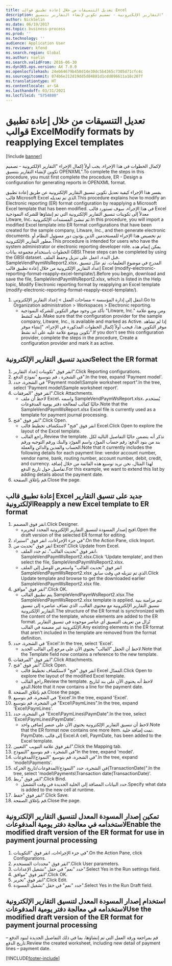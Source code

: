 ```yaml
---
title: تعديل التنسيقات من خلال إعادة تطبيق قوالب Excel
description: لإكمال الخطوات في هذا الإجراء، يجب أولاً إكمال الإجراء "التقارير الإلكترونية - تصميم تكوين لإنشاء التقارير بتنسيق OPENXML".
author: NickSelin
ms.date: 06/19/2017
ms.topic: business-process
ms.prod: ''
ms.technology: ''
audience: Application User
ms.reviewer: kfend
ms.search.region: Global
ms.author: nselin
ms.search.validFrom: 2016-06-30
ms.dyn365.ops.version: AX 7.0.0
ms.openlocfilehash: 24eb64679b458d14e30dc5b4365c7305d71cfc4c
ms.sourcegitcommit: 074b6e212d19dd5d84881d1cdd096611a18c207f
ms.translationtype: HT
ms.contentlocale: ar-SA
ms.lasthandoff: 03/31/2021
ms.locfileid: "5754880"
---
```

# <a name="modify-formats-by-reapplying-excel-templates"></a><span data-ttu-id="ead70-103">تعديل التنسيقات من خلال إعادة تطبيق قوالب Excel</span><span class="sxs-lookup"><span data-stu-id="ead70-103">Modify formats by reapplying Excel templates</span></span>

[!include [banner](../../includes/banner.md)]

<span data-ttu-id="ead70-104">لإكمال الخطوات في هذا الإجراء، يجب أولاً إكمال الإجراء "التقارير الإلكترونية - تصميم تكوين لإنشاء التقارير بتنسيق OPENXML".</span><span class="sxs-lookup"><span data-stu-id="ead70-104">To complete the steps in this procedure, you must first complete the procedure, ER - Design a configuration for generating reports in OPENXML format.</span></span>

<span data-ttu-id="ead70-105">يفسر هذا الإجراء كيفية تعديل تكوين تنسيق التقارير الإلكترونية عن طريق إعادة تطبيق قالب Microsoft Excel الذي تم تعديله.</span><span class="sxs-lookup"><span data-stu-id="ead70-105">This procedure explains how to modify an Electronic reporting (ER) format configuration by reapplying a Microsoft Excel template that has been modified.</span></span> <span data-ttu-id="ead70-106">في هذا الإجراء، سوف تستورد قالب Excel معدلاً إلى تكوينات تنسيق التقارير الإلكترونية التي تم إنشاؤها للشركة النموذجية Litware, Inc، ثم تنشئ المستندات الإلكترونية.</span><span class="sxs-lookup"><span data-stu-id="ead70-106">In this procedure, you will import a modified Excel template into ER format configurations that have been created for the sample company, Litware, Inc., and then generate electronic documents.</span></span> <span data-ttu-id="ead70-107">تم تخصيص هذا الإجراء للمستخدمين الذين يؤدون دور مسؤول النظام أو مطور التقارير الإلكترونية.</span><span class="sxs-lookup"><span data-stu-id="ead70-107">This procedure is intended for users who have the system administrator or electronic reporting developer role.</span></span> <span data-ttu-id="ead70-108">يمكن إتمام هذه الخطوات باستخدام مجموعة بيانات GBSI.</span><span class="sxs-lookup"><span data-stu-id="ead70-108">These steps can be completed by using the GBSI dataset.</span></span> <span data-ttu-id="ead70-109">قبل البدء، اعمل على تنزيل وحفظ الملف، SampleVendPaymWsReport2.xlsx، المدرج في موضوع التعليمات، ثم عدّل تنسيق إعداد التقارير الإلكترونية من خلال إعادة تطبيق قالب Excel (modify-electronic-reporting-format-reapply-excel-template/).</span><span class="sxs-lookup"><span data-stu-id="ead70-109">Before you begin, download and save the file, SampleVendPaymWsReport2.xlsx, which is listed in the Help topic, Modify Electronic reporting format by reapplying an Excel template (modify-electronic-reporting-format-reapply-excel-template/).</span></span>

1. <span data-ttu-id="ead70-110">انتقل إلى إدارة المؤسسة > مساحات العمل‬ > إعداد التقارير الإلكتروني‬.</span><span class="sxs-lookup"><span data-stu-id="ead70-110">Go to Organization administration > Workspaces > Electronic reporting.</span></span>
    * <span data-ttu-id="ead70-111">تأكد من وجود موفر التكوين للشركة النموذجية "Litware, Inc." ومن وضع علامة عليه كنشط.</span><span class="sxs-lookup"><span data-stu-id="ead70-111">Make sure that the configuration provider for the sample company, Litware, Inc., is available and marked as Active.</span></span> <span data-ttu-id="ead70-112">إذا لم تشاهد موفر التكوين هذا، فيجب أولاً إكمال الخطوات المذكورة في الإجراء، "إنشاء موفر تكوين ووضع علامة عليه على أنه نشط‬".</span><span class="sxs-lookup"><span data-stu-id="ead70-112">If you don't see this configuration provider, complete the steps in the procedure, Create a configuration provider and mark it as active.</span></span>  

## <a name="select-the-er-format"></a><span data-ttu-id="ead70-113">تحديد تنسيق التقارير الإلكترونية</span><span class="sxs-lookup"><span data-stu-id="ead70-113">Select the ER format</span></span>
1. <span data-ttu-id="ead70-114">انقر فوق "تكوينات إعداد التقارير‬".</span><span class="sxs-lookup"><span data-stu-id="ead70-114">Click Reporting configurations.</span></span>
2. <span data-ttu-id="ead70-115">في الشجرة ، قم بتوسيع "نموذج الدفع".</span><span class="sxs-lookup"><span data-stu-id="ead70-115">In the tree, expand 'Payment model'.</span></span>
3. <span data-ttu-id="ead70-116">في الشجرة، حدد "Payment model\Sample worksheet report".</span><span class="sxs-lookup"><span data-stu-id="ead70-116">In the tree, select 'Payment model\Sample worksheet report'.</span></span>
4. <span data-ttu-id="ead70-117">انقر فوق "المرفقات".</span><span class="sxs-lookup"><span data-stu-id="ead70-117">Click Attachments.</span></span>
    * <span data-ttu-id="ead70-118">لاحظ أن ملف Excel، واسمه SampleVendPaymWsReport.xlsx، يُستخدم حاليًا كقالب لمعالجة دفتر يومية المدفوعات.</span><span class="sxs-lookup"><span data-stu-id="ead70-118">Note that the SampleVendPaymWsReport.xlsx Excel file is currently used as a template for payment journal processing.</span></span>   
5. <span data-ttu-id="ead70-119">انقر فوق "فتح".</span><span class="sxs-lookup"><span data-stu-id="ead70-119">Click Open.</span></span>
    * <span data-ttu-id="ead70-120">انقر فوق "فتح" لاستكشاف تخطيط قالب Excel.</span><span class="sxs-lookup"><span data-stu-id="ead70-120">Click Open to explore the layout of the Excel template.</span></span>  
    * <span data-ttu-id="ead70-121">راجع القالب.</span><span class="sxs-lookup"><span data-stu-id="ead70-121">Review the template.</span></span> <span data-ttu-id="ead70-122">تذكر أنه يتضمن حاليًا التفاصيل التالية لكل بند من بنود الدفع: رقم حساب المورّد واسم المورّد والبنك ورقم التوجيه ورقم الحساب والمدين والدائن والعملة.</span><span class="sxs-lookup"><span data-stu-id="ead70-122">Note that it currently includes the following details for each payment line: vendor account number, vendor name, bank, routing number, account number, debit, credit, and currency.</span></span> <span data-ttu-id="ead70-123">لهذا المثال، نحن نريد توسيع هذه القائمة من خلال إضافة تفاصيل حول تاريخ الدفع.</span><span class="sxs-lookup"><span data-stu-id="ead70-123">For this example, we want to extend this list by adding details about the payment date.</span></span>   
6. <span data-ttu-id="ead70-124">قم بإغلاق الصفحة.</span><span class="sxs-lookup"><span data-stu-id="ead70-124">Close the page.</span></span>

## <a name="reapply-a-new-excel-template-to-er-format"></a><span data-ttu-id="ead70-125">إعادة تطبيق قالب Excel جديد على تنسيق التقارير الإلكترونية</span><span class="sxs-lookup"><span data-stu-id="ead70-125">Reapply a new Excel template to ER format</span></span>
1. <span data-ttu-id="ead70-126">انقر فوق المصمم.</span><span class="sxs-lookup"><span data-stu-id="ead70-126">Click Designer.</span></span>
    * <span data-ttu-id="ead70-127">افتح إصدار المسودة لتنسيق التقارير الإلكترونية المحدد لتحريره.</span><span class="sxs-lookup"><span data-stu-id="ead70-127">Open the draft version of the selected ER format for editing.</span></span>  
2. <span data-ttu-id="ead70-128">في جزء الإجراءات، انقر فوق "استيراد".</span><span class="sxs-lookup"><span data-stu-id="ead70-128">On the Action Pane, click Import.</span></span>
3. <span data-ttu-id="ead70-129">انقر فوق "تحديث من Excel".</span><span class="sxs-lookup"><span data-stu-id="ead70-129">Click Update from Excel.</span></span>
    * <span data-ttu-id="ead70-130">انقر فوق "تحديث القالب"، ثم حدد الملف، SampleVendPaymWsReport2.xlsx.</span><span class="sxs-lookup"><span data-stu-id="ead70-130">Click 'Update template', and then select the file, SampleVendPaymWsReport2.xlsx.</span></span>  
    * <span data-ttu-id="ead70-131">انقر فوق "تحديث القالب" واستعرض للوصل إلى الملف SampleVendPaymWsReport2.xlsx الذي تم تنزيله في وقت سابق.</span><span class="sxs-lookup"><span data-stu-id="ead70-131">Click Update template and browse to get the downloaded earlier SampleVendPaymWsReport2.xlsx file.</span></span>  
4. <span data-ttu-id="ead70-132">انقر فوق "موافق".</span><span class="sxs-lookup"><span data-stu-id="ead70-132">Click OK.</span></span>
    * <span data-ttu-id="ead70-133">يتم تطبيق القالب SampleVendPaymWsReport2.xlsx.</span><span class="sxs-lookup"><span data-stu-id="ead70-133">The SampleVendPaymWsReport2.xlsx template is applied.</span></span> <span data-ttu-id="ead70-134">تتم مزامنة بنية تنسيق التقارير الإلكترونية مع محتوى القالب، الذي تضاف عناصره إلى تنسيق التقارير الإلكترونية.</span><span class="sxs-lookup"><span data-stu-id="ead70-134">The structure of the ER format is synchronized with the content of the template, whose elements are added to the ER format.</span></span> <span data-ttu-id="ead70-135">تُزال من تعريف التنسيق أي عناصر موجودة في تنسيق التقارير الإلكترونية غير مضمنة في القالب.</span><span class="sxs-lookup"><span data-stu-id="ead70-135">Any existing elements in the ER format that aren't included in the template are removed from the format definition.</span></span>  
5. <span data-ttu-id="ead70-136">في الشجرة، حدد 'Excel'.</span><span class="sxs-lookup"><span data-stu-id="ead70-136">In the tree, select 'Excel'.</span></span>
    * <span data-ttu-id="ead70-137">لاحظ أن الحقل "القالب" يحتوي الآن على مرجع إلى القالب الجديد.</span><span class="sxs-lookup"><span data-stu-id="ead70-137">Note that the Template field now contains a reference to the new template.</span></span>   
6. <span data-ttu-id="ead70-138">انقر فوق "المرفقات".</span><span class="sxs-lookup"><span data-stu-id="ead70-138">Click Attachments.</span></span>
7. <span data-ttu-id="ead70-139">انقر فوق "فتح".</span><span class="sxs-lookup"><span data-stu-id="ead70-139">Click Open.</span></span>
    * <span data-ttu-id="ead70-140">انقر فوق "فتح" لاستكشاف تخطيط قالب Excel المعدّل.</span><span class="sxs-lookup"><span data-stu-id="ead70-140">Click Open to explore the layout of the modified Excel template.</span></span>  
    * <span data-ttu-id="ead70-141">راجع القالب.</span><span class="sxs-lookup"><span data-stu-id="ead70-141">Review the template.</span></span> <span data-ttu-id="ead70-142">لاحظ أنه يحتوي الآن على بند لتاريخ الدفع.</span><span class="sxs-lookup"><span data-stu-id="ead70-142">Note that it now contains a line for the payment date.</span></span>   
8. <span data-ttu-id="ead70-143">قم بإغلاق الصفحة.</span><span class="sxs-lookup"><span data-stu-id="ead70-143">Close the page.</span></span>
9. <span data-ttu-id="ead70-144">في الشجرة، قم بتوسيع 'Excel'.</span><span class="sxs-lookup"><span data-stu-id="ead70-144">In the tree, expand 'Excel'.</span></span>
10. <span data-ttu-id="ead70-145">في الشجرة، قم بتوسيع "Excel\PaymLines".</span><span class="sxs-lookup"><span data-stu-id="ead70-145">In the tree, expand 'Excel\PaymLines'.</span></span>
11. <span data-ttu-id="ead70-146">في الشجرة، حدد "Excel\PaymLines\PaymDate".</span><span class="sxs-lookup"><span data-stu-id="ead70-146">In the tree, select 'Excel\PaymLines\PaymDate'.</span></span>
    * <span data-ttu-id="ead70-147">لاحظ أن تنسيق التقارير الإلكترونية يحتوي الآن على عنصر إضافي واحد.</span><span class="sxs-lookup"><span data-stu-id="ead70-147">Note that the ER format now contains one more item.</span></span> <span data-ttu-id="ead70-148">تمت إضافة خلية، PaymDate، إلى قالب Excel.</span><span class="sxs-lookup"><span data-stu-id="ead70-148">A cell, PaymDate, has been added to the Excel template.</span></span>  
12. <span data-ttu-id="ead70-149">انقر فوق علامة التبويب "التعيين".</span><span class="sxs-lookup"><span data-stu-id="ead70-149">Click the Mapping tab.</span></span>
13. <span data-ttu-id="ead70-150">في الشجرة ، قم بتوسيع "النموذج"</span><span class="sxs-lookup"><span data-stu-id="ead70-150">In the tree, expand 'model'.</span></span>
14. <span data-ttu-id="ead70-151">في الشجرة، قم بتوسيع "النموذج/المدفوعات".</span><span class="sxs-lookup"><span data-stu-id="ead70-151">In the tree, expand 'model\Payments'.</span></span>
15. <span data-ttu-id="ead70-152">في الشجرة، حدد "النموذج/المدفوعات/تاريخ الحركة(TransactionDate)".</span><span class="sxs-lookup"><span data-stu-id="ead70-152">In the tree, select 'model\Payments\Transaction date(TransactionDate)'.</span></span>
16. <span data-ttu-id="ead70-153">انقر فوق "ربط".</span><span class="sxs-lookup"><span data-stu-id="ead70-153">Click Bind.</span></span>
    * <span data-ttu-id="ead70-154">حدد البيانات المضافة إلى الخلية الجديدة في وقت التشغيل.</span><span class="sxs-lookup"><span data-stu-id="ead70-154">Specify what data is added to the new cell at runtime.</span></span>  
17. <span data-ttu-id="ead70-155">انقر فوق "حفظ".</span><span class="sxs-lookup"><span data-stu-id="ead70-155">Click Save.</span></span>
18. <span data-ttu-id="ead70-156">قم بإغلاق الصفحة.</span><span class="sxs-lookup"><span data-stu-id="ead70-156">Close the page.</span></span>

## <a name="enable-the-modified-draft-version-of-the-er-format-for-use-in-payment-journal-processing"></a><span data-ttu-id="ead70-157">تمكين إصدار المسودة‬ المعدل لتنسيق التقارير الإلكترونية لاستخدامه في معالجة دفتر يومية المدفوعات</span><span class="sxs-lookup"><span data-stu-id="ead70-157">Enable the modified draft version of the ER format for use in payment journal processing</span></span>
1. <span data-ttu-id="ead70-158">في جزء الإجراءات، انقر فوق "التكوينات".</span><span class="sxs-lookup"><span data-stu-id="ead70-158">On the Action Pane, click Configurations.</span></span>
2. <span data-ttu-id="ead70-159">انقر فوق "محددات المستخدم".</span><span class="sxs-lookup"><span data-stu-id="ead70-159">Click User parameters.</span></span>
3. <span data-ttu-id="ead70-160">حدد "نعم" في حقل "تشغيل الإعدادات".</span><span class="sxs-lookup"><span data-stu-id="ead70-160">Select Yes in the Run settings field.</span></span>
4. <span data-ttu-id="ead70-161">انقر فوق "موافق".</span><span class="sxs-lookup"><span data-stu-id="ead70-161">Click OK.</span></span>
5. <span data-ttu-id="ead70-162">انقر فوق "تحرير".</span><span class="sxs-lookup"><span data-stu-id="ead70-162">Click Edit.</span></span>
6. <span data-ttu-id="ead70-163">حدد "نعم" في حقل "تشغيل المسودة‬".</span><span class="sxs-lookup"><span data-stu-id="ead70-163">Select Yes in the Run Draft field.</span></span>

## <a name="use-the-modified-draft-version-of-the-er-format-for-payment-journal-processing"></a><span data-ttu-id="ead70-164">استخدام إصدار المسودة‬ المعدل لتنسيق التقارير الإلكترونية لاستخدامه في معالجة دفتر يومية المدفوعات</span><span class="sxs-lookup"><span data-stu-id="ead70-164">Use the modified draft version of the ER format for payment journal processing</span></span>

<span data-ttu-id="ead70-165">قم بمراجعة ورقة العمل التي تم إنشاؤها، بما في ذلك التفاصيل الجديدة لبنود الدفع – تاريخ الدفع.</span><span class="sxs-lookup"><span data-stu-id="ead70-165">Review the created worksheet, including new detail of payment lines – payment date.</span></span>  


[!INCLUDE[footer-include](../../../../includes/footer-banner.md)]